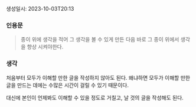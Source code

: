생성일시: 2023-10-03T20:13
### 인용문
> 종이 위에 생각을 적어 그 생각을 볼 수 있게 만든 다음 바로 그 종이 위에서 생각을 향상 시켜야한다.
### 생각
처음부터 모두가 이해할 만한 글을 작성하지 않아도 된다. 왜냐하면 모두가 이해할 만한 글을 만드는 데에는 수많은 시간이 걸릴 수 있기 때문이다.

대신에 본인이 언제봐도 이해할 수 있을 정도로 거칠고, 날 것의 글을 작성해도 된다.